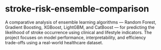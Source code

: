 # stroke-risk-ensemble-comparison
A comparative analysis of ensemble learning algorithms — Random Forest, Gradient Boosting, XGBoost, LightGBM, and CatBoost — for predicting the likelihood of stroke occurrence using clinical and lifestyle indicators. The project focuses on model performance, interpretability, and efficiency trade-offs using a real-world healthcare dataset.
